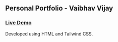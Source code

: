## Personal Portfolio - Vaibhav Vijay

### [Live Demo](https://vaibhavvijay9.github.io/Personal-Portfolio/)

Developed using HTML and Tailwind CSS.